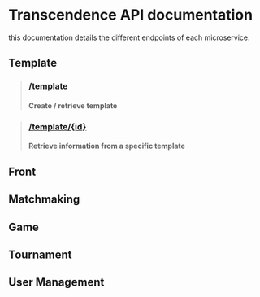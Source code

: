 # Transcendence API documentation

this documentation details the different endpoints of each microservice.

## Template

> ### [/template](Template-API-Documentation.md#template)
>
> #### Create / retrieve template

> ### [/template/{id}](Template-API-Documentation.md#templateid)
> 
> #### Retrieve information from a specific template

## Front

## Matchmaking

## Game

## Tournament

## User Management
